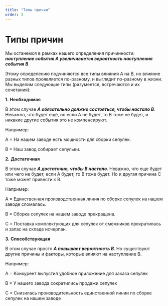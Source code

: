 ```yaml
---
title: "Типы причин"
order: 3
---
```


# Типы причин

Мы останемся в рамках нашего определения причинности: ***наступление события А увеличивается вероятность наступления события В***.

Этому определению подчиняются все типы влияния А на В, но влияние разных типов проявляется по-разному, и выглядит по-разному в жизни. Мы выделим следующие типы (разумеется, встречаются и их сочетания):

**1.** **Необходимая**

В этом случае ***А обязательно должно состояться, чтобы настало В***. Неважно, что будет ещё, но если А не будет, то В тоже не будет, и никакие другие события это не компенсируют.

Например:

А = На нашем заводе есть мощности для сборки сепулек.

В = Наш завод собирает сепульки.

**2.** **Достаточная**

В этом случае ***А достаточно, чтобы В настало***. Неважно, что еще будет или чего не будет, если А будет, то В тоже будет. Но и другая причина С тоже может привести к В.

Например:

А = Единственная производственная линия по сборке сепулек на нашем заводе сломалась.

В = Сборка сепулек на нашем заводе прекращена.

С = Поставка комплектующих для сепулек от смежников прекратилась и запас на складе исчерпан.

**3.** **Способствующая**

В этом случае просто ***А повышает вероятность В***. Но существуют другие причины и факторы, которые влияют на наступление В.

Например:

А = Конкурент выпустил удобное приложение для заказа сепулек

В = У нашего завода сократились продажи сепулек

С = Снизилась производительность единственной линии по сборке сепулек на нашем заводе